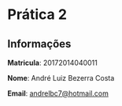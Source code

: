 # Prática 2

## Informações

**Matricula**: 20172014040011

**Nome**: André Luiz Bezerra Costa

**Email**: andrelbc7@hotmail.com
